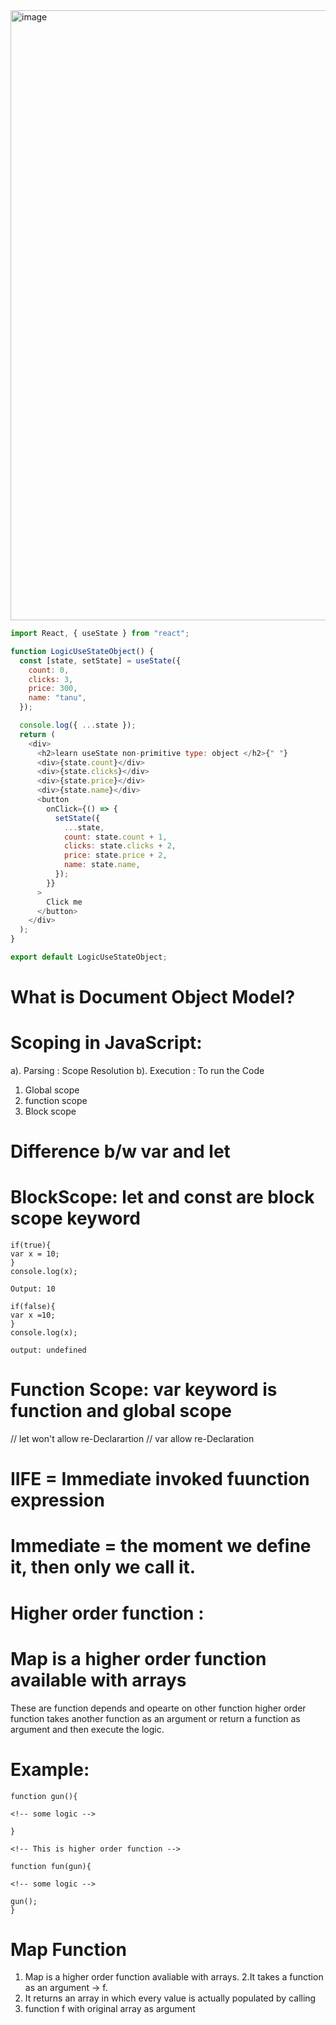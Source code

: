 <img width="976" alt="image" src="https://github.com/user-attachments/assets/46eeda9a-20e9-45ef-ba47-5d1612b708fd" />

```js
import React, { useState } from "react";

function LogicUseStateObject() {
  const [state, setState] = useState({
    count: 0,
    clicks: 3,
    price: 300,
    name: "tanu",
  });

  console.log({ ...state });
  return (
    <div>
      <h2>learn useState non-primitive type: object </h2>{" "}
      <div>{state.count}</div>
      <div>{state.clicks}</div>
      <div>{state.price}</div>
      <div>{state.name}</div>
      <button
        onClick={() => {
          setState({
            ...state,
            count: state.count + 1,
            clicks: state.clicks + 2,
            price: state.price + 2,
            name: state.name,
          });
        }}
      >
        Click me
      </button>
    </div>
  );
}

export default LogicUseStateObject;


```































# What is Document Object Model?

# Scoping in JavaScript:

a). Parsing : Scope Resolution
b). Execution : To run the Code

1. Global scope
2. function scope
3. Block scope

# Difference b/w var and let

# BlockScope: let and const are block scope keyword

```
if(true){
var x = 10;
}
console.log(x);

Output: 10

if(false){
var x =10;
}
console.log(x);

output: undefined
```
# Function Scope: var keyword is function and global scope

// let won't allow re-Declarartion
// var allow re-Declaration

# IIFE = Immediate invoked fuunction expression

# Immediate = the moment we define it, then only we call it.

# Higher order function :

# Map is a higher order function available with arrays

These are function depends and opearte on other function
higher order function takes another function as an argument or return a function as argument and then execute the logic.

# Example:
```
function gun(){

<!-- some logic -->

}

<!-- This is higher order function -->

function fun(gun){

<!-- some logic -->

gun();
}
```
# Map Function

1. Map is a higher order function avaliable with arrays.
   2.It takes a function as an argument -> f.
2. It returns an array in which every value is actually populated by calling
3. function f with original array as argument

